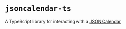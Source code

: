 # `jsoncalendar-ts`

A TypeScript library for interacting with a [JSON Calendar](https://jsoncalendar.org)